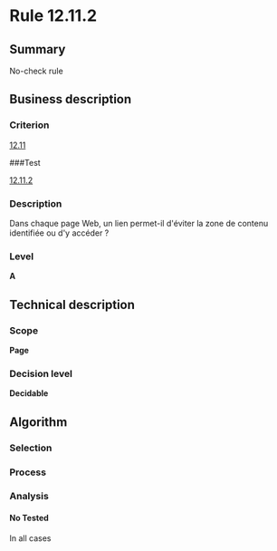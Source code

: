 # Rule 12.11.2

## Summary

No-check rule

## Business description

### Criterion

[12.11](http://references.modernisation.gouv.fr/referentiel-technique-0#crit-12-11)

###Test

[12.11.2](http://references.modernisation.gouv.fr/referentiel-technique-0#test-12-11-2)

### Description

Dans chaque page Web, un lien permet-il d'&eacute;viter la zone de contenu identifi&eacute;e ou d'y acc&eacute;der ?

### Level

**A**

## Technical description

### Scope

**Page**

### Decision level

**Decidable**

## Algorithm

### Selection

### Process

### Analysis

#### No Tested 

In all cases
